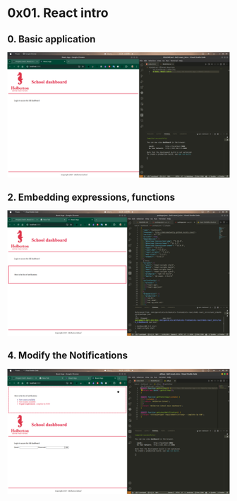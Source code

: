 # 0x01. React intro

## 0. Basic application
![Basic application](0.%20Basic%20application.png)

## 2. Embedding expressions, functions

![Embedding expressionsfunctions](2.%20Embedding%20expressions,%20functions.png)


## 4. Modify the Notifications

![Modify the Notifications](4.%20Modify%20the%20Notifications.png)

